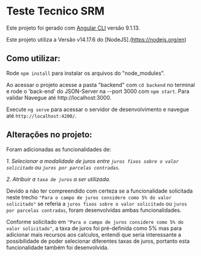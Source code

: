 # Teste Tecnico SRM

Este projeto foi gerado com [Angular CLI](https://github.com/angular/angular-cli) versão 9.1.13.

Este projeto utiliza a Versão v14.17.6 do [NodeJS].(https://nodejs.org/en)

## Como utilizar:

Rode `npm install` para instalar os arquivos do "node_modules".

Ao acessar o projeto acesse a pasta "backend" com `cd backend` no terminal e rode o 'back-end' do JSON-Server na --port 3000 com `npm start`. Para validar Navegue até http://localhost:3000.

Execute `ng serve` para acessar o servidor de desenvolvimento e navegue até `http://localhost:4200/`.

## Alterações no projeto:

Foram adicionadas as funcionalidades de:

*1. Selecionar a modalidade de juros entre `juros fixos sobre o valor solicitado` ou `juros por parcelas contradas`.*

*2. Atribuir a `taxa de juros` a ser utilizada.*

Devido a não ter compreendido com certeza se a funcionalidade solicitada neste trecho `"Para o campo de juros considere como 5% do valor solicitado"` se referia a `juros fixos sobre o valor solicitado` ou `juros por parcelas contradas`, foram desenvolvidas ambas funcionalidades.

Conforme solicitado em `"Para o campo de juros considere como 5% do valor solicitado"`, a taxa de juros foi pré-definida como 5% mas para adicionar mais recursos aos calculos, entendi que seria interessante a possibilidade de poder selecionar diferentes taxas de juros, portanto esta funcionalidade também foi desenvolvida.






